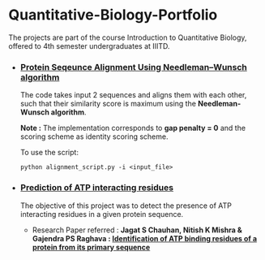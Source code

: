 # Quantitative-Biology-Portfolio

The projects are part of the course Introduction to Quantitative Biology, offered to 4th semester undergraduates at IIITD.

- ### [Protein Seqeunce Alignment Using Needleman–Wunsch algorithm](https://github.com/adityasaini70/Quantitative-Biology-Portfolio/tree/master/Protein%20Sequence%20alignment%20using%20NW%20algorithm) 
  The code takes input 2 sequences and aligns them with each other, such that their similarity score is maximum using the **Needleman-Wunsch algorithm**. 

  **Note :** The implementation corresponds to **gap penalty = 0** and the scoring scheme as identity scoring scheme.


  To use the script:

  ```
  python alignment_script.py -i <input_file>
  ```

- ### [Prediction of ATP interacting residues](https://github.com/adityasaini70/Quantitative-Biology-Portfolio/tree/master/Prediction%20of%20ATP%20interacting%20residues)
  The objective of this project was to detect the presence of ATP interacting residues in a given protein sequence.
  - Research Paper referred : **Jagat S Chauhan, Nitish K Mishra & Gajendra PS Raghava : 
    [Identification of ATP binding residues of a protein from its primary sequence](https://bmcbioinformatics.biomedcentral.com/articles/10.1186/1471-2105-10-434)**
